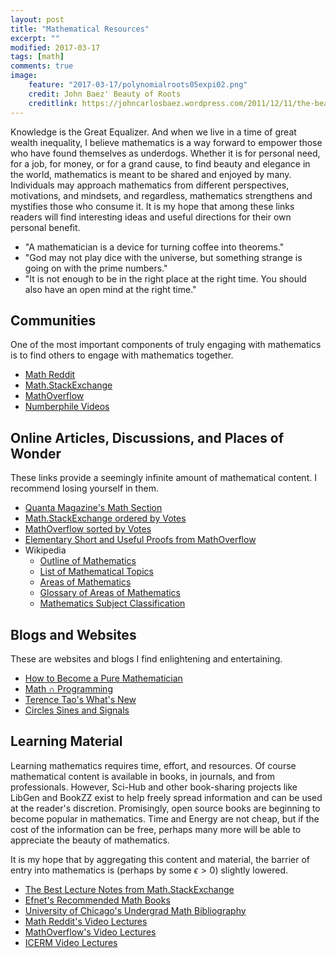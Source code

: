 ```yaml
---
layout: post
title: "Mathematical Resources"
excerpt: ""
modified: 2017-03-17
tags: [math]
comments: true
image:
    feature: "2017-03-17/polynomialroots05expi02.png"
    credit: John Baez' Beauty of Roots
    creditlink: https://johncarlosbaez.wordpress.com/2011/12/11/the-beauty-of-roots/
---
```


Knowledge is the Great Equalizer. And when we live in a time of great
wealth inequality, I believe mathematics is a way forward to empower those
who have found themselves as underdogs. Whether it is for personal need,
for a job, for money, or for a grand cause, to find beauty and elegance in
the world, mathematics is meant to be shared and enjoyed by many.
Individuals may approach mathematics from different perspectives,
motivations, and mindsets, and regardless, mathematics strengthens
and mystifies those who consume it. It is my hope that among these
links readers will find interesting ideas and useful directions for their
own personal benefit.

- "A mathematician is a device for turning coffee into theorems."
- "God may not play dice with the universe, but something strange
is going on with the prime numbers."
- "It is not enough to be in the right place at the right time.
You should also have an open mind at the right time."

## Communities

One of the most important components of truly engaging with mathematics is
to find others to engage with mathematics together.

- [Math Reddit](https://reddit.com/r/math)
- [Math.StackExchange](https://math.stackexchange.com/)
- [MathOverflow](https://mathoverflow.net/)
- [Numberphile Videos](https://www.youtube.com/user/numberphile)

## Online Articles, Discussions, and Places of Wonder

These links provide a seemingly infinite amount of mathematical content.
I recommend losing yourself in them.

- [Quanta Magazine's Math Section](https://www.quantamagazine.org/tag/mathematics/)
- [Math.StackExchange ordered by Votes](https://math.stackexchange.com/questions?sort=votes)
- [MathOverflow sorted by Votes](https://mathoverflow.net/questions?sort=votes)
- [Elementary Short and Useful Proofs from MathOverflow](https://mathoverflow.net/questions/60457/elementaryshortuseful)
- Wikipedia
    - [Outline of Mathematics](https://en.wikipedia.org/wiki/Outline_of_mathematics)
    - [List of Mathematical Topics](https://en.wikipedia.org/wiki/Lists_of_mathematics_topics)
    - [Areas of Mathematics](https://en.wikipedia.org/wiki/Areas_of_mathematics)
    - [Glossary of Areas of Mathematics](https://en.wikipedia.org/wiki/Glossary_of_areas_of_mathematics)
    - [Mathematics Subject Classification](https://en.wikipedia.org/wiki/Mathematics_Subject_Classification#First-level_areas)

## Blogs and Websites

These are websites and blogs I find enlightening and entertaining.

- [How to Become a Pure Mathematician](http://hbpms.blogspot.com/)
- [Math ∩ Programming](https://jeremykun.com/)
- [Terence Tao's What's New](https://terrytao.wordpress.com/)
- [Circles Sines and Signals](https://jackschaedler.github.io/circles-sines-signals/)

## Learning Material

Learning mathematics requires time, effort, and resources. Of course
mathematical content is available in books, in journals, and from professionals.
However, Sci-Hub and other book-sharing projects like LibGen and BookZZ
exist to help freely spread information and can be used at the reader's
discretion. Promisingly, open source books are beginning to become popular
in mathematics. Time and Energy are not cheap, but if the cost of the information
can be free, perhaps many more will be able to appreciate the beauty of mathematics.

It is my hope that by aggregating this content and material, the barrier of
entry into mathematics is (perhaps by some $\epsilon > 0$) slightly lowered.

- [The Best Lecture Notes from Math.StackExchange](https://math.stackexchange.com/questions/302023/best-sets-of-lecture-notes-and-articles)
- [Efnet's Recommended Math Books](http://www.efnet-math.org/w/Book_Recommendations)
- [University of Chicago's Undergrad Math Bibliography](https://github.com/ystael/chicago-ug-math-bib)
- [Math Reddit's Video Lectures](https://www.reddit.com/r/math/comments/da36n/what_is_the_best_way_to_learn_more_math/)
- [MathOverflow's Video Lectures](https://mathoverflow.net/questions/54430/video-lectures-of-mathematics-courses-available-online-for-free)
- [ICERM Video Lectures](https://icerm.brown.edu/video_archive/#/index)
